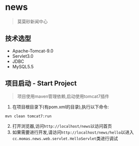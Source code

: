# news

> 莫莫砂新闻中心

## 技术选型

- Apache-Tomcat-9.0
- Servlet3.0
- JDBC
- MySQL5.5

## 项目启动 - Start Project

> 项目使用maven管理依赖,启动使用tomcat7插件

1. 在项目根目录下(有pom.xml的目录),执行以下命令:

```
mvn clean tomcat7:run
```
	
2. 打开浏览器,访问`http://localhost/news`以访问首页
3. 如果需要进行开发,请访问`http://localhost/news/hello`以进入`cc.momas.news.web.servlet.HelloServlet`类进行调试

